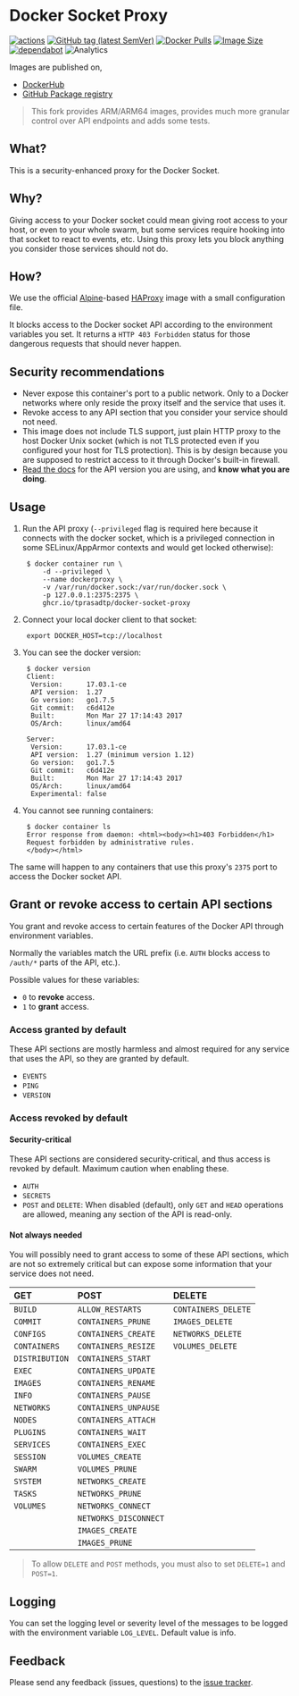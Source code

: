 # Docker Socket Proxy

[![actions](https://github.com/tprasadtp/docker-socket-proxy/workflows/build/badge.svg)](https://github.com/tprasadtp/docker-socket-proxy/actions?workflow=build)
[![GitHub tag (latest SemVer)](https://img.shields.io/github/v/tag/tprasadtp/docker-socket-proxy?label=version&logo=github&sort=semver)](https://github.com/tprasadtp/docker-socket-proxy/releases/latest)
[![Docker Pulls](https://img.shields.io/docker/pulls/tprasadtp/docker-socket-proxy?color=0db7ed&label=hub.docker.com&logo=docker&logoColor=0db7ed)][dockerhub]
[![Image Size](https://img.shields.io/docker/image-size/tprasadtp/docker-socket-proxy/latest?color=0db7ed&logo=docker&logoColor=0db7ed)][ghcr]
[![dependabot](https://api.dependabot.com/badges/status?host=github&repo=tprasadtp/docker-socket-proxy)](https://app.dependabot.com)
![Analytics](https://ga-beacon.prasadt.com/UA-101760811-3/github/docker-socket-proxy?pink&useReferer)

Images are published on,

- [DockerHub][dockerhub]
- [GitHub Package registry][ghcr]

> This fork provides ARM/ARM64 images, provides much more granular control over API endpoints and adds some tests.

## What?

This is a security-enhanced proxy for the Docker Socket.

## Why?

Giving access to your Docker socket could mean giving root access to your host,
or even to your whole swarm, but some services require hooking into that socket
to react to events, etc. Using this proxy lets you block anything you consider
those services should not do.

## How?

We use the official [Alpine][]-based [HAProxy][] image with a small
configuration file.

It blocks access to the Docker socket API according to the environment
variables you set. It returns a `HTTP 403 Forbidden` status for those dangerous
requests that should never happen.

## Security recommendations

- Never expose this container's port to a public network. Only to a Docker
  networks where only reside the proxy itself and the service that uses it.
- Revoke access to any API section that you consider your service should not
  need.
- This image does not include TLS support, just plain HTTP proxy to the host
  Docker Unix socket (which is not TLS protected even if you configured your
  host for TLS protection). This is by design because you are supposed to
  restrict access to it through Docker's built-in firewall.
- [Read the docs](#suppported-api-versions) for the API version you are using,
  and **know what you are doing**.

## Usage

1. Run the API proxy (`--privileged` flag is required here because it connects with the docker socket, which is a privileged connection in some SELinux/AppArmor contexts and would get locked otherwise):

        $ docker container run \
            -d --privileged \
            --name dockerproxy \
            -v /var/run/docker.sock:/var/run/docker.sock \
            -p 127.0.0.1:2375:2375 \
            ghcr.io/tprasadtp/docker-socket-proxy

1. Connect your local docker client to that socket:

        export DOCKER_HOST=tcp://localhost

1. You can see the docker version:

        $ docker version
        Client:
         Version:      17.03.1-ce
         API version:  1.27
         Go version:   go1.7.5
         Git commit:   c6d412e
         Built:        Mon Mar 27 17:14:43 2017
         OS/Arch:      linux/amd64

        Server:
         Version:      17.03.1-ce
         API version:  1.27 (minimum version 1.12)
         Go version:   go1.7.5
         Git commit:   c6d412e
         Built:        Mon Mar 27 17:14:43 2017
         OS/Arch:      linux/amd64
         Experimental: false

1. You cannot see running containers:

        $ docker container ls
        Error response from daemon: <html><body><h1>403 Forbidden</h1>
        Request forbidden by administrative rules.
        </body></html>

The same will happen to any containers that use this proxy's `2375` port to
access the Docker socket API.

## Grant or revoke access to certain API sections

You grant and revoke access to certain features of the Docker API through
environment variables.

Normally the variables match the URL prefix (i.e. `AUTH` blocks access to
`/auth/*` parts of the API, etc.).

Possible values for these variables:

- `0` to **revoke** access.
- `1` to **grant** access.

### Access granted by default

These API sections are mostly harmless and almost required for any service that
uses the API, so they are granted by default.

- `EVENTS`
- `PING`
- `VERSION`

### Access revoked by default

#### Security-critical

These API sections are considered security-critical, and thus access is revoked
by default. Maximum caution when enabling these.

- `AUTH`
- `SECRETS`
- `POST` and `DELETE`: When disabled (default), only `GET` and `HEAD` operations are allowed, meaning
  any section of the API is read-only.

#### Not always needed

You will possibly need to grant access to some of these API sections, which are
not so extremely critical but can expose some information that your service
does not need.

| GET            | POST                  | DELETE              |
|:---------------|:----------------------|:--------------------|
| `BUILD`        | `ALLOW_RESTARTS`      | `CONTAINERS_DELETE` |
| `COMMIT`       | `CONTAINERS_PRUNE`    | `IMAGES_DELETE`     |
| `CONFIGS`      | `CONTAINERS_CREATE`   | `NETWORKS_DELETE`   |
| `CONTAINERS`   | `CONTAINERS_RESIZE`   | `VOLUMES_DELETE`    |
| `DISTRIBUTION` | `CONTAINERS_START`    |                     |
| `EXEC`         | `CONTAINERS_UPDATE`   |                     |
| `IMAGES`       | `CONTAINERS_RENAME`   |                     |
| `INFO`         | `CONTAINERS_PAUSE`    |                     |
| `NETWORKS`     | `CONTAINERS_UNPAUSE`  |                     |
| `NODES`        | `CONTAINERS_ATTACH`   |                     |
| `PLUGINS`      | `CONTAINERS_WAIT`     |                     |
| `SERVICES`     | `CONTAINERS_EXEC`     |                     |
| `SESSION`      | `VOLUMES_CREATE`      |                     |
| `SWARM`        | `VOLUMES_PRUNE`       |                     |
| `SYSTEM`       | `NETWORKS_CREATE`     |                     |
| `TASKS`        | `NETWORKS_PRUNE`      |                     |
| `VOLUMES`      | `NETWORKS_CONNECT`    |                     |
|                | `NETWORKS_DISCONNECT` |                     |
|                | `IMAGES_CREATE`       |                     |
|                | `IMAGES_PRUNE`        |                     |

> To allow `DELETE` and `POST` methods, you must also to set `DELETE=1` and `POST=1`.

## Logging

You can set the logging level or severity level of the messages to be logged with the
environment variable `LOG_LEVEL`. Default value is info.

## Feedback

Please send any feedback (issues, questions) to the [issue tracker][].

[Alpine]: https://alpinelinux.org/
[HAProxy]: http://www.haproxy.org/
[issue tracker]: https://github.com/tprasadtp/docker-socket-proxy/issues
[ghcr]: https://github.com/users/tprasadtp/packages/container/package/docker-socket-proxy
[dockerhub]: https://hub.docker.com/r/tprasadtp/docker-socket-proxy
